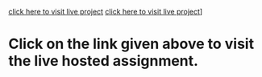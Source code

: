 [click here to visit live project](https://dom-project-1-ten.vercel.app/)
[click here to visit live project]((https://ranveer-15.github.io/DOM_PROJECT_1/))]
# Click on the link given above to visit the live hosted assignment.
